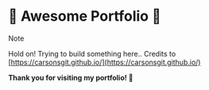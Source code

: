 
# 🐧 Awesome Portfolio 🐧


> [!NOTE]
> Hold on! Trying to build something here..
> Credits to [https://carsonsgit.github.io/](https://carsonsgit.github.io/)

**Thank you for visiting my portfolio! 🎉**

